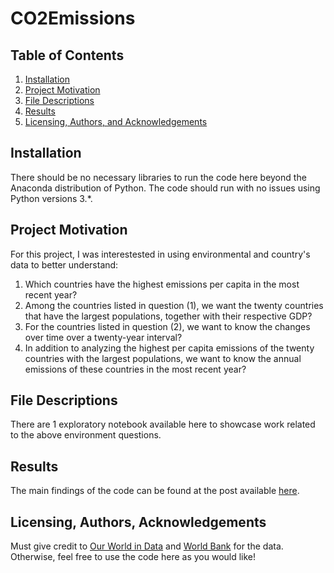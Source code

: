 # CO2Emissions

## Table of Contents

1. [Installation](#installation)
2. [Project Motivation](#motivation)
3. [File Descriptions](#files)
4. [Results](#results)
5. [Licensing, Authors, and Acknowledgements](#licensing)

## Installation <a name="installation"></a>

There should be no necessary libraries to run the code here beyond the Anaconda distribution of Python. The code should run with no issues using Python versions 3.*.

## Project Motivation<a name="motivation"></a>

For this project, I was interestested in using environmental and country's data to better understand:

1. Which countries have the highest emissions per capita in the most recent year?
2. Among the countries listed in question (1), we want the twenty countries that have the largest populations, together with their respective GDP?
3. For the countries listed in question (2), we want to know the changes over time over a twenty-year interval?
4. In addition to analyzing the highest per capita emissions of the twenty countries with the largest populations, we want to know the annual emissions of these countries in the most recent year?

## File Descriptions <a name="files"></a>

There are 1 exploratory notebook available here to showcase work related to the above environment questions. 

## Results<a name="results"></a>

The main findings of the code can be found at the post available [here](https://pandascouple.medium.com/an%C3%A1lise-dos-dados-de-emiss%C3%A3o-de-co2-no-planeta-5e41985fd23e).

## Licensing, Authors, Acknowledgements<a name="licensing"></a>

Must give credit to [Our World in Data](https://ourworldindata.org/) and [World Bank](https://data.worldbank.org/) for the data. Otherwise, feel free to use the code here as you would like! 
